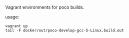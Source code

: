 Vagrant environments for poco builds.

usage:
```
vagrant up
tail -F docker/out/poco-develop-gcc-5-Linux.build.out
```

